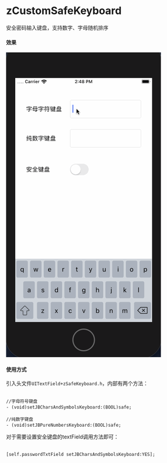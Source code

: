 # zCustomSafeKeyboard
安全密码输入键盘，支持数字、字母随机排序

#### 效果

![safeKeyboard.gif](https://github.com/ThaiLanKing/zCustomSafeKeyboard/blob/master/safeKeyboard.gif)


#### 使用方式

引入头文件`UITextField+zSafeKeyboard.h`，内部有两个方法：

```objc

//字母符号键盘
- (void)setJBCharsAndSymbolsKeyboard:(BOOL)safe;

//纯数字键盘
- (void)setJBPureNumbersKeyboard:(BOOL)safe;

```

对于需要设置安全键盘的textField调用方法即可：

```objc

[self.passwordTxtField setJBCharsAndSymbolsKeyboard:YES];

```